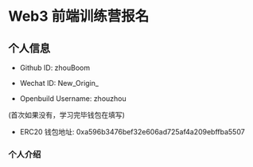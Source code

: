 # Web3 前端训练营报名
## 个人信息

* Github ID: zhouBoom

* Wechat ID: New_Origin_

* Openbuild Username: zhouzhou

(首次如果没有，学习完毕钱包在填写)

* ERC20 钱包地址: 0xa596b3476bef32e606ad725af4a209ebffba5507

### 个人介绍
